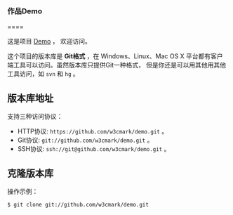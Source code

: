### 作品Demo
====

这是项目 [Demo](https://github.com/w3cmark/demo.git) ，
欢迎访问。

这个项目的版本库是 **Git格式** ，在 Windows、Linux、Mac OS X
平台都有客户端工具可以访问。虽然版本库只提供Git一种格式，
但是你还是可以用其他用其他工具访问，如 ``svn`` 和 ``hg`` 。

## 版本库地址

支持三种访问协议：

* HTTP协议: `https://github.com/w3cmark/demo.git` 。
* Git协议: `git://github.com/w3cmark/demo.git` 。
* SSH协议: `ssh://git@github.com/w3cmark/demo.git` 。

## 克隆版本库

操作示例：

    $ git clone git://github.com/w3cmark/demo.git
